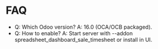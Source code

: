 # FAQ

- Q: Which Odoo version? A: 16.0 (OCA/OCB packaged).
- Q: How to enable? A: Start server with --addon spreadsheet_dashboard_sale_timesheet or install in UI.
